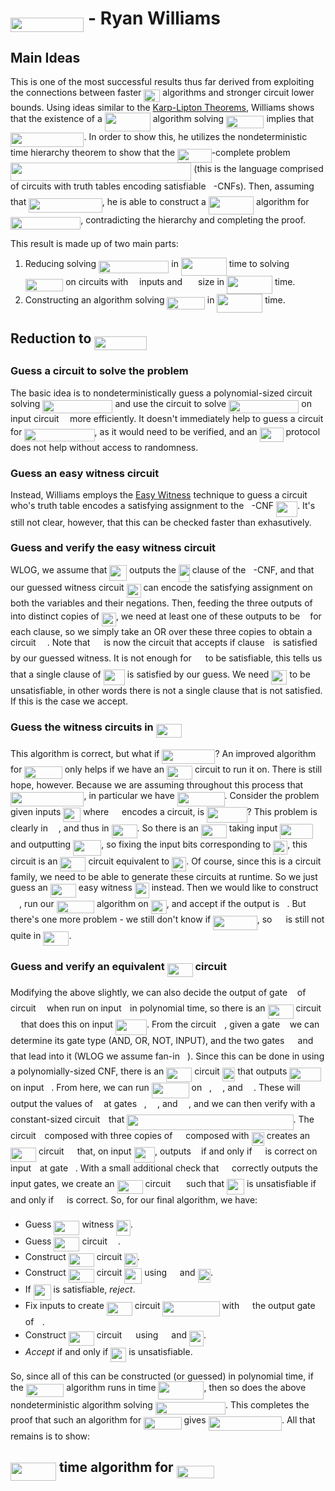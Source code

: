 # <img src="/notes/papers/tex/c464c32159fb6b1c835b3a18e61d617b.svg?invert_in_darkmode&sanitize=true" align="middle" width="117.41940374999999pt" height="22.831056599999986pt"/> - Ryan Williams

## Main Ideas

This is one of the most successful results thus far derived from exploiting the connections between faster <img src="/notes/papers/tex/95d4aeb7638140fd70ba48c1d0a76c2d.svg?invert_in_darkmode&sanitize=true" align="middle" width="25.890204449999988pt" height="20.09134050000002pt"/> algorithms and stronger circuit lower bounds.  Using ideas similar to the [Karp-Lipton Theorems](https://matthewkatzman.github.io/notes/background/karpLipton.html), Williams shows that the existence of a <img src="/notes/papers/tex/580d2dd5f5e10006692ef30c167f899b.svg?invert_in_darkmode&sanitize=true" align="middle" width="72.96195554999998pt" height="29.190975000000005pt"/> algorithm solving <img src="/notes/papers/tex/e7580cf94f7e56cdc50b4caab1ea57d6.svg?invert_in_darkmode&sanitize=true" align="middle" width="60.410476499999994pt" height="20.09134050000002pt"/> implies that <img src="/notes/papers/tex/c464c32159fb6b1c835b3a18e61d617b.svg?invert_in_darkmode&sanitize=true" align="middle" width="117.41940374999999pt" height="22.831056599999986pt"/>.  In order to show this, he utilizes the nondeterministic time hierarchy theorem to show that the <img src="/notes/papers/tex/3262497f78af8a499e76e85f7bdb9422.svg?invert_in_darkmode&sanitize=true" align="middle" width="54.42894764999999pt" height="22.55708729999998pt"/>-complete problem <img src="/notes/papers/tex/6bab82e097333608b39a4f0318a259f0.svg?invert_in_darkmode&sanitize=true" align="middle" width="289.35310305pt" height="29.190975000000005pt"/> (this is the language comprised of circuits with truth tables encoding satisfiable <img src="/notes/papers/tex/5dc642f297e291cfdde8982599601d7e.svg?invert_in_darkmode&sanitize=true" align="middle" width="8.219209349999991pt" height="21.18721440000001pt"/>-CNFs).  Then, assuming that <img src="/notes/papers/tex/94fdaf8e26e648fb2cf841509b689fa2.svg?invert_in_darkmode&sanitize=true" align="middle" width="117.41940374999999pt" height="22.55708729999998pt"/>, he is able to construct a <img src="/notes/papers/tex/e119a75a614a5a9010358e2c22694996.svg?invert_in_darkmode&sanitize=true" align="middle" width="72.2355678pt" height="28.92981300000002pt"/> algorithm for <img src="/notes/papers/tex/c9142515ff708cd84adf6c3fa602afce.svg?invert_in_darkmode&sanitize=true" align="middle" width="112.19088374999998pt" height="20.09134050000002pt"/>, contradicting the hierarchy and completing the proof.

This result is made up of two main parts:

1. Reducing solving <img src="/notes/papers/tex/c9142515ff708cd84adf6c3fa602afce.svg?invert_in_darkmode&sanitize=true" align="middle" width="112.19088374999998pt" height="20.09134050000002pt"/> in <img src="/notes/papers/tex/580d2dd5f5e10006692ef30c167f899b.svg?invert_in_darkmode&sanitize=true" align="middle" width="72.96195554999998pt" height="29.190975000000005pt"/> time to solving <img src="/notes/papers/tex/e7580cf94f7e56cdc50b4caab1ea57d6.svg?invert_in_darkmode&sanitize=true" align="middle" width="60.410476499999994pt" height="20.09134050000002pt"/> on circuits with <img src="/notes/papers/tex/55a049b8f161ae7cfeb0197d75aff967.svg?invert_in_darkmode&sanitize=true" align="middle" width="9.86687624999999pt" height="14.15524440000002pt"/> inputs and <img src="/notes/papers/tex/caffed0f63065b42501fe6d23e50bbf9.svg?invert_in_darkmode&sanitize=true" align="middle" width="17.132905349999987pt" height="27.91243950000002pt"/> size in <img src="/notes/papers/tex/580d2dd5f5e10006692ef30c167f899b.svg?invert_in_darkmode&sanitize=true" align="middle" width="72.96195554999998pt" height="29.190975000000005pt"/> time.
2. Constructing an algorithm solving <img src="/notes/papers/tex/e7580cf94f7e56cdc50b4caab1ea57d6.svg?invert_in_darkmode&sanitize=true" align="middle" width="60.410476499999994pt" height="20.09134050000002pt"/> in <img src="/notes/papers/tex/580d2dd5f5e10006692ef30c167f899b.svg?invert_in_darkmode&sanitize=true" align="middle" width="72.96195554999998pt" height="29.190975000000005pt"/> time.

## Reduction to <img src="/notes/papers/tex/a80f5ecaa8042cd91d0c3c3d8c2a99b0.svg?invert_in_darkmode&sanitize=true" align="middle" width="83.74385084999999pt" height="22.55708729999998pt"/>

### Guess a circuit to solve the problem

The basic idea is to nondeterministically guess a polynomial-sized circuit solving <img src="/notes/papers/tex/c9142515ff708cd84adf6c3fa602afce.svg?invert_in_darkmode&sanitize=true" align="middle" width="112.19088374999998pt" height="20.09134050000002pt"/> and use the circuit to solve <img src="/notes/papers/tex/c9142515ff708cd84adf6c3fa602afce.svg?invert_in_darkmode&sanitize=true" align="middle" width="112.19088374999998pt" height="20.09134050000002pt"/> on input circuit <img src="/notes/papers/tex/332cc365a4987aacce0ead01b8bdcc0b.svg?invert_in_darkmode&sanitize=true" align="middle" width="9.39498779999999pt" height="14.15524440000002pt"/> more efficiently.  It doesn't immediately help to guess a circuit for <img src="/notes/papers/tex/c9142515ff708cd84adf6c3fa602afce.svg?invert_in_darkmode&sanitize=true" align="middle" width="112.19088374999998pt" height="20.09134050000002pt"/>, as it would need to be verified, and an <img src="/notes/papers/tex/44ef1114da486eb37eea5ad4706dcb1a.svg?invert_in_darkmode&sanitize=true" align="middle" width="38.03635109999999pt" height="22.55708729999998pt"/> protocol does not help without access to randomness.

### Guess an easy witness circuit

Instead, Williams employs the [Easy Witness](https://matthewkatzman.github.io/notes/papers/easyWitness.html) technique to guess a circuit who's truth table encodes a satisfying assignment to the <img src="/notes/papers/tex/5dc642f297e291cfdde8982599601d7e.svg?invert_in_darkmode&sanitize=true" align="middle" width="8.219209349999991pt" height="21.18721440000001pt"/>-CNF <img src="/notes/papers/tex/083da1124b81d709f20f2575ae9138c3.svg?invert_in_darkmode&sanitize=true" align="middle" width="34.06973294999999pt" height="24.65753399999998pt"/>.  It's still not clear, however, that this can be checked faster than exhasutively.

### Guess and verify the easy witness circuit

WLOG, we assume that <img src="/notes/papers/tex/8d41ab09ae7be76584ba0a0206c3aaae.svg?invert_in_darkmode&sanitize=true" align="middle" width="27.843647699999988pt" height="24.65753399999998pt"/> outputs the <img src="/notes/papers/tex/2816079e0c533ee8a8148e5215141fe3.svg?invert_in_darkmode&sanitize=true" align="middle" width="18.06055514999999pt" height="27.91243950000002pt"/> clause of the <img src="/notes/papers/tex/5dc642f297e291cfdde8982599601d7e.svg?invert_in_darkmode&sanitize=true" align="middle" width="8.219209349999991pt" height="21.18721440000001pt"/>-CNF, and that our guessed witness circuit <img src="/notes/papers/tex/829155081bfc81fe0e227bcb9d85f0ec.svg?invert_in_darkmode&sanitize=true" align="middle" width="22.979505449999987pt" height="22.465723500000017pt"/> can encode the satisfying assignment on both the variables and their negations.  Then, feeding the three outputs of <img src="/notes/papers/tex/332cc365a4987aacce0ead01b8bdcc0b.svg?invert_in_darkmode&sanitize=true" align="middle" width="9.39498779999999pt" height="14.15524440000002pt"/> into distinct copies of <img src="/notes/papers/tex/829155081bfc81fe0e227bcb9d85f0ec.svg?invert_in_darkmode&sanitize=true" align="middle" width="22.979505449999987pt" height="22.465723500000017pt"/>, we need at least one of these outputs to be <img src="/notes/papers/tex/034d0a6be0424bffe9a6e7ac9236c0f5.svg?invert_in_darkmode&sanitize=true" align="middle" width="8.219209349999991pt" height="21.18721440000001pt"/> for each clause, so we simply take an OR over these three copies to obtain a circuit <img src="/notes/papers/tex/78ec2b7008296ce0561cf83393cb746d.svg?invert_in_darkmode&sanitize=true" align="middle" width="14.06623184999999pt" height="22.465723500000017pt"/>.  Note that <img src="/notes/papers/tex/78ec2b7008296ce0561cf83393cb746d.svg?invert_in_darkmode&sanitize=true" align="middle" width="14.06623184999999pt" height="22.465723500000017pt"/> is now the circuit that accepts if clause <img src="/notes/papers/tex/77a3b857d53fb44e33b53e4c8b68351a.svg?invert_in_darkmode&sanitize=true" align="middle" width="5.663225699999989pt" height="21.68300969999999pt"/> is satisfied by our guessed witness.  It is not enough for <img src="/notes/papers/tex/78ec2b7008296ce0561cf83393cb746d.svg?invert_in_darkmode&sanitize=true" align="middle" width="14.06623184999999pt" height="22.465723500000017pt"/> to be satisfiable, this tells us that a single clause of <img src="/notes/papers/tex/083da1124b81d709f20f2575ae9138c3.svg?invert_in_darkmode&sanitize=true" align="middle" width="34.06973294999999pt" height="24.65753399999998pt"/> is satisfied by our guess.  We need <img src="/notes/papers/tex/b87e77f2609be78cb2c53d79f3503c69.svg?invert_in_darkmode&sanitize=true" align="middle" width="25.02517214999999pt" height="22.465723500000017pt"/> to be unsatisfiable, in other words there is not a single clause that is not satisfied.  If this is the case we accept.

### Guess the witness circuits in <img src="/notes/papers/tex/28eff24ac0d17d1a919fe192b1b915f7.svg?invert_in_darkmode&sanitize=true" align="middle" width="41.072846099999985pt" height="22.55708729999998pt"/>

This algorithm is correct, but what if <img src="/notes/papers/tex/a17cf7a047e98b90d06031b49d9b3654.svg?invert_in_darkmode&sanitize=true" align="middle" width="84.96538379999998pt" height="22.831056599999986pt"/>?  An improved algorithm for <img src="/notes/papers/tex/e7580cf94f7e56cdc50b4caab1ea57d6.svg?invert_in_darkmode&sanitize=true" align="middle" width="60.410476499999994pt" height="20.09134050000002pt"/> only helps if we have an <img src="/notes/papers/tex/28eff24ac0d17d1a919fe192b1b915f7.svg?invert_in_darkmode&sanitize=true" align="middle" width="41.072846099999985pt" height="22.55708729999998pt"/> circuit to run it on.  There is still hope, however.  Because we are assuming throughout this process that <img src="/notes/papers/tex/94fdaf8e26e648fb2cf841509b689fa2.svg?invert_in_darkmode&sanitize=true" align="middle" width="117.41940374999999pt" height="22.55708729999998pt"/>, in particular we have <img src="/notes/papers/tex/ee60ed589a44cddcdae677571b9630b6.svg?invert_in_darkmode&sanitize=true" align="middle" width="75.91278089999999pt" height="22.55708729999998pt"/>.  Consider the problem given inputs <img src="/notes/papers/tex/916f0679823642ab7562419206bfad75.svg?invert_in_darkmode&sanitize=true" align="middle" width="27.966501749999992pt" height="22.465723500000017pt"/> where <img src="/notes/papers/tex/9b325b9e31e85137d1de765f43c0f8bc.svg?invert_in_darkmode&sanitize=true" align="middle" width="12.92464304999999pt" height="22.465723500000017pt"/> encodes a circuit, is <img src="/notes/papers/tex/f4272b724bec57f9e86ef14d41800725.svg?invert_in_darkmode&sanitize=true" align="middle" width="64.49611739999999pt" height="24.65753399999998pt"/>?  This problem is clearly in <img src="/notes/papers/tex/a4cf30090cf9c69b2183d5a7e2b9e77c.svg?invert_in_darkmode&sanitize=true" align="middle" width="12.92230829999999pt" height="22.55708729999998pt"/>, and thus in <img src="/notes/papers/tex/28eff24ac0d17d1a919fe192b1b915f7.svg?invert_in_darkmode&sanitize=true" align="middle" width="41.072846099999985pt" height="22.55708729999998pt"/>.  So there is an <img src="/notes/papers/tex/28eff24ac0d17d1a919fe192b1b915f7.svg?invert_in_darkmode&sanitize=true" align="middle" width="41.072846099999985pt" height="22.55708729999998pt"/> taking input <img src="/notes/papers/tex/d685be28f5dbcb008288cbc1f5d54d45.svg?invert_in_darkmode&sanitize=true" align="middle" width="52.54192019999999pt" height="24.65753399999998pt"/> and outputting <img src="/notes/papers/tex/9cfa87d83204231f2cfadae5dc6a7189.svg?invert_in_darkmode&sanitize=true" align="middle" width="45.236040299999985pt" height="24.65753399999998pt"/>, so fixing the input bits corresponding to <img src="/notes/papers/tex/829155081bfc81fe0e227bcb9d85f0ec.svg?invert_in_darkmode&sanitize=true" align="middle" width="22.979505449999987pt" height="22.465723500000017pt"/>, this circuit is an <img src="/notes/papers/tex/28eff24ac0d17d1a919fe192b1b915f7.svg?invert_in_darkmode&sanitize=true" align="middle" width="41.072846099999985pt" height="22.55708729999998pt"/> circuit equivalent to <img src="/notes/papers/tex/829155081bfc81fe0e227bcb9d85f0ec.svg?invert_in_darkmode&sanitize=true" align="middle" width="22.979505449999987pt" height="22.465723500000017pt"/>.  Of course, since this is a circuit family, we need to be able to generate these circuits at runtime.  So we just guess an <img src="/notes/papers/tex/28eff24ac0d17d1a919fe192b1b915f7.svg?invert_in_darkmode&sanitize=true" align="middle" width="41.072846099999985pt" height="22.55708729999998pt"/> easy witness <img src="/notes/papers/tex/55de7c977d70e96604c7d89b724a45b7.svg?invert_in_darkmode&sanitize=true" align="middle" width="22.979505449999987pt" height="24.7161288pt"/> instead.  Then we would like to construct <img src="/notes/papers/tex/78ec2b7008296ce0561cf83393cb746d.svg?invert_in_darkmode&sanitize=true" align="middle" width="14.06623184999999pt" height="22.465723500000017pt"/>, run our <img src="/notes/papers/tex/e7580cf94f7e56cdc50b4caab1ea57d6.svg?invert_in_darkmode&sanitize=true" align="middle" width="60.410476499999994pt" height="20.09134050000002pt"/> algorithm on <img src="/notes/papers/tex/b87e77f2609be78cb2c53d79f3503c69.svg?invert_in_darkmode&sanitize=true" align="middle" width="25.02517214999999pt" height="22.465723500000017pt"/>, and accept if the output is <img src="/notes/papers/tex/29632a9bf827ce0200454dd32fc3be82.svg?invert_in_darkmode&sanitize=true" align="middle" width="8.219209349999991pt" height="21.18721440000001pt"/>.  But there's one more problem - we still don't know if <img src="/notes/papers/tex/1a240769adc85674d782acc6491a3513.svg?invert_in_darkmode&sanitize=true" align="middle" width="70.55897144999999pt" height="22.55708729999998pt"/>, so <img src="/notes/papers/tex/78ec2b7008296ce0561cf83393cb746d.svg?invert_in_darkmode&sanitize=true" align="middle" width="14.06623184999999pt" height="22.465723500000017pt"/> is still not quite in <img src="/notes/papers/tex/28eff24ac0d17d1a919fe192b1b915f7.svg?invert_in_darkmode&sanitize=true" align="middle" width="41.072846099999985pt" height="22.55708729999998pt"/>.

### Guess and verify an equivalent <img src="/notes/papers/tex/28eff24ac0d17d1a919fe192b1b915f7.svg?invert_in_darkmode&sanitize=true" align="middle" width="41.072846099999985pt" height="22.55708729999998pt"/> circuit

Modifying the above slightly, we can also decide the output of gate <img src="/notes/papers/tex/36b5afebdba34564d884d347484ac0c7.svg?invert_in_darkmode&sanitize=true" align="middle" width="7.710416999999989pt" height="21.68300969999999pt"/> of circuit <img src="/notes/papers/tex/332cc365a4987aacce0ead01b8bdcc0b.svg?invert_in_darkmode&sanitize=true" align="middle" width="9.39498779999999pt" height="14.15524440000002pt"/> when run on input <img src="/notes/papers/tex/77a3b857d53fb44e33b53e4c8b68351a.svg?invert_in_darkmode&sanitize=true" align="middle" width="5.663225699999989pt" height="21.68300969999999pt"/> in polynomial time, so there is an <img src="/notes/papers/tex/28eff24ac0d17d1a919fe192b1b915f7.svg?invert_in_darkmode&sanitize=true" align="middle" width="41.072846099999985pt" height="22.55708729999998pt"/> circuit <img src="/notes/papers/tex/9b325b9e31e85137d1de765f43c0f8bc.svg?invert_in_darkmode&sanitize=true" align="middle" width="12.92464304999999pt" height="22.465723500000017pt"/> that does this on input <img src="/notes/papers/tex/6200347a9c5582b076159123cf7e83cb.svg?invert_in_darkmode&sanitize=true" align="middle" width="50.165831099999984pt" height="24.65753399999998pt"/>.  From the circuit <img src="/notes/papers/tex/332cc365a4987aacce0ead01b8bdcc0b.svg?invert_in_darkmode&sanitize=true" align="middle" width="9.39498779999999pt" height="14.15524440000002pt"/>, given a gate <img src="/notes/papers/tex/36b5afebdba34564d884d347484ac0c7.svg?invert_in_darkmode&sanitize=true" align="middle" width="7.710416999999989pt" height="21.68300969999999pt"/> we can determine its gate type (AND, OR, NOT, INPUT), and the two gates <img src="/notes/papers/tex/82b58c8d1599d08c33130ebcf4a2e7c8.svg?invert_in_darkmode&sanitize=true" align="middle" width="13.321977899999991pt" height="21.68300969999999pt"/> and <img src="/notes/papers/tex/981454b94267c6f3c7c16130c91dcac6.svg?invert_in_darkmode&sanitize=true" align="middle" width="13.321977899999991pt" height="21.68300969999999pt"/> that lead into it (WLOG we assume fan-in <img src="/notes/papers/tex/76c5792347bb90ef71cfbace628572cf.svg?invert_in_darkmode&sanitize=true" align="middle" width="8.219209349999991pt" height="21.18721440000001pt"/>).  Since this can be done in using a polynomially-sized CNF, there is an <img src="/notes/papers/tex/28eff24ac0d17d1a919fe192b1b915f7.svg?invert_in_darkmode&sanitize=true" align="middle" width="41.072846099999985pt" height="22.55708729999998pt"/> circuit <img src="/notes/papers/tex/3dd6c1a0a138e7b0c517ea2dc27c04aa.svg?invert_in_darkmode&sanitize=true" align="middle" width="20.37901634999999pt" height="22.465723500000017pt"/> that outputs <img src="/notes/papers/tex/d8fd565ded9585dd13b3f2206f32705d.svg?invert_in_darkmode&sanitize=true" align="middle" width="50.50799324999999pt" height="21.68300969999999pt"/> on input <img src="/notes/papers/tex/36b5afebdba34564d884d347484ac0c7.svg?invert_in_darkmode&sanitize=true" align="middle" width="7.710416999999989pt" height="21.68300969999999pt"/>.  From here, we can run <img src="/notes/papers/tex/b8bf9417178a721385d0e4524acf8700.svg?invert_in_darkmode&sanitize=true" align="middle" width="59.94627539999999pt" height="24.65753399999998pt"/> on <img src="/notes/papers/tex/36b5afebdba34564d884d347484ac0c7.svg?invert_in_darkmode&sanitize=true" align="middle" width="7.710416999999989pt" height="21.68300969999999pt"/>, <img src="/notes/papers/tex/82b58c8d1599d08c33130ebcf4a2e7c8.svg?invert_in_darkmode&sanitize=true" align="middle" width="13.321977899999991pt" height="21.68300969999999pt"/>, and <img src="/notes/papers/tex/981454b94267c6f3c7c16130c91dcac6.svg?invert_in_darkmode&sanitize=true" align="middle" width="13.321977899999991pt" height="21.68300969999999pt"/>.  These will output the values of <img src="/notes/papers/tex/332cc365a4987aacce0ead01b8bdcc0b.svg?invert_in_darkmode&sanitize=true" align="middle" width="9.39498779999999pt" height="14.15524440000002pt"/> at gates <img src="/notes/papers/tex/36b5afebdba34564d884d347484ac0c7.svg?invert_in_darkmode&sanitize=true" align="middle" width="7.710416999999989pt" height="21.68300969999999pt"/>, <img src="/notes/papers/tex/82b58c8d1599d08c33130ebcf4a2e7c8.svg?invert_in_darkmode&sanitize=true" align="middle" width="13.321977899999991pt" height="21.68300969999999pt"/>, and <img src="/notes/papers/tex/981454b94267c6f3c7c16130c91dcac6.svg?invert_in_darkmode&sanitize=true" align="middle" width="13.321977899999991pt" height="21.68300969999999pt"/>, and we can then verify with a constant-sized circuit <img src="/notes/papers/tex/4f4f4e395762a3af4575de74c019ebb5.svg?invert_in_darkmode&sanitize=true" align="middle" width="5.936097749999991pt" height="20.221802699999984pt"/> that <img src="/notes/papers/tex/4e9d08ae71ae59acb54e0d1c29f1d485.svg?invert_in_darkmode&sanitize=true" align="middle" width="266.275845pt" height="24.65753399999998pt"/>.  The circuit <img src="/notes/papers/tex/4f4f4e395762a3af4575de74c019ebb5.svg?invert_in_darkmode&sanitize=true" align="middle" width="5.936097749999991pt" height="20.221802699999984pt"/> composed with three copies of <img src="/notes/papers/tex/9b325b9e31e85137d1de765f43c0f8bc.svg?invert_in_darkmode&sanitize=true" align="middle" width="12.92464304999999pt" height="22.465723500000017pt"/> composed with <img src="/notes/papers/tex/3dd6c1a0a138e7b0c517ea2dc27c04aa.svg?invert_in_darkmode&sanitize=true" align="middle" width="20.37901634999999pt" height="22.465723500000017pt"/> creates an <img src="/notes/papers/tex/28eff24ac0d17d1a919fe192b1b915f7.svg?invert_in_darkmode&sanitize=true" align="middle" width="41.072846099999985pt" height="22.55708729999998pt"/> circuit <img src="/notes/papers/tex/84df98c65d88c6adf15d4645ffa25e47.svg?invert_in_darkmode&sanitize=true" align="middle" width="13.08219659999999pt" height="22.465723500000017pt"/> that, on input <img src="/notes/papers/tex/aa20264597f5a63b51587e0581c48f2c.svg?invert_in_darkmode&sanitize=true" align="middle" width="33.46496009999999pt" height="24.65753399999998pt"/>, outputs <img src="/notes/papers/tex/034d0a6be0424bffe9a6e7ac9236c0f5.svg?invert_in_darkmode&sanitize=true" align="middle" width="8.219209349999991pt" height="21.18721440000001pt"/> if and only if <img src="/notes/papers/tex/9b325b9e31e85137d1de765f43c0f8bc.svg?invert_in_darkmode&sanitize=true" align="middle" width="12.92464304999999pt" height="22.465723500000017pt"/> is correct on input <img src="/notes/papers/tex/77a3b857d53fb44e33b53e4c8b68351a.svg?invert_in_darkmode&sanitize=true" align="middle" width="5.663225699999989pt" height="21.68300969999999pt"/> at gate <img src="/notes/papers/tex/36b5afebdba34564d884d347484ac0c7.svg?invert_in_darkmode&sanitize=true" align="middle" width="7.710416999999989pt" height="21.68300969999999pt"/>.  With a small additional check that <img src="/notes/papers/tex/9b325b9e31e85137d1de765f43c0f8bc.svg?invert_in_darkmode&sanitize=true" align="middle" width="12.92464304999999pt" height="22.465723500000017pt"/> correctly outputs the input gates, we create an <img src="/notes/papers/tex/28eff24ac0d17d1a919fe192b1b915f7.svg?invert_in_darkmode&sanitize=true" align="middle" width="41.072846099999985pt" height="22.55708729999998pt"/> circuit <img src="/notes/papers/tex/7f081d1835e90a8884079517a9963dde.svg?invert_in_darkmode&sanitize=true" align="middle" width="16.87213934999999pt" height="24.7161288pt"/> such that <img src="/notes/papers/tex/ad4298abad6b90607defe7a428bba415.svg?invert_in_darkmode&sanitize=true" align="middle" width="27.83107964999999pt" height="24.7161288pt"/> is unsatisfiable if and only if <img src="/notes/papers/tex/9b325b9e31e85137d1de765f43c0f8bc.svg?invert_in_darkmode&sanitize=true" align="middle" width="12.92464304999999pt" height="22.465723500000017pt"/> is correct.  So, for our final algorithm, we have:

* Guess <img src="/notes/papers/tex/28eff24ac0d17d1a919fe192b1b915f7.svg?invert_in_darkmode&sanitize=true" align="middle" width="41.072846099999985pt" height="22.55708729999998pt"/> witness <img src="/notes/papers/tex/55de7c977d70e96604c7d89b724a45b7.svg?invert_in_darkmode&sanitize=true" align="middle" width="22.979505449999987pt" height="24.7161288pt"/>.
* Guess <img src="/notes/papers/tex/28eff24ac0d17d1a919fe192b1b915f7.svg?invert_in_darkmode&sanitize=true" align="middle" width="41.072846099999985pt" height="22.55708729999998pt"/> circuit <img src="/notes/papers/tex/9b325b9e31e85137d1de765f43c0f8bc.svg?invert_in_darkmode&sanitize=true" align="middle" width="12.92464304999999pt" height="22.465723500000017pt"/>.
* Construct <img src="/notes/papers/tex/28eff24ac0d17d1a919fe192b1b915f7.svg?invert_in_darkmode&sanitize=true" align="middle" width="41.072846099999985pt" height="22.55708729999998pt"/> circuit <img src="/notes/papers/tex/3dd6c1a0a138e7b0c517ea2dc27c04aa.svg?invert_in_darkmode&sanitize=true" align="middle" width="20.37901634999999pt" height="22.465723500000017pt"/>.
* Construct <img src="/notes/papers/tex/28eff24ac0d17d1a919fe192b1b915f7.svg?invert_in_darkmode&sanitize=true" align="middle" width="41.072846099999985pt" height="22.55708729999998pt"/> circuit <img src="/notes/papers/tex/ad4298abad6b90607defe7a428bba415.svg?invert_in_darkmode&sanitize=true" align="middle" width="27.83107964999999pt" height="24.7161288pt"/> using <img src="/notes/papers/tex/9b325b9e31e85137d1de765f43c0f8bc.svg?invert_in_darkmode&sanitize=true" align="middle" width="12.92464304999999pt" height="22.465723500000017pt"/> and <img src="/notes/papers/tex/3dd6c1a0a138e7b0c517ea2dc27c04aa.svg?invert_in_darkmode&sanitize=true" align="middle" width="20.37901634999999pt" height="22.465723500000017pt"/>.
* If <img src="/notes/papers/tex/ad4298abad6b90607defe7a428bba415.svg?invert_in_darkmode&sanitize=true" align="middle" width="27.83107964999999pt" height="24.7161288pt"/> is satisfiable, *reject*.
* Fix inputs to create <img src="/notes/papers/tex/28eff24ac0d17d1a919fe192b1b915f7.svg?invert_in_darkmode&sanitize=true" align="middle" width="41.072846099999985pt" height="22.55708729999998pt"/> circuit <img src="/notes/papers/tex/23cf0bdaec5f1835d3634e2964b11932.svg?invert_in_darkmode&sanitize=true" align="middle" width="91.07861729999999pt" height="24.7161288pt"/> with <img src="/notes/papers/tex/57b114de2466e9d3f996b2c31d5d4bb1.svg?invert_in_darkmode&sanitize=true" align="middle" width="12.97380149999999pt" height="21.68300969999999pt"/> the output gate of <img src="/notes/papers/tex/332cc365a4987aacce0ead01b8bdcc0b.svg?invert_in_darkmode&sanitize=true" align="middle" width="9.39498779999999pt" height="14.15524440000002pt"/>.
* Construct <img src="/notes/papers/tex/28eff24ac0d17d1a919fe192b1b915f7.svg?invert_in_darkmode&sanitize=true" align="middle" width="41.072846099999985pt" height="22.55708729999998pt"/> circuit <img src="/notes/papers/tex/78ec2b7008296ce0561cf83393cb746d.svg?invert_in_darkmode&sanitize=true" align="middle" width="14.06623184999999pt" height="22.465723500000017pt"/> using <img src="/notes/papers/tex/aca94dc4280088e4b15ee4be41751fd0.svg?invert_in_darkmode&sanitize=true" align="middle" width="13.18495034999999pt" height="24.7161288pt"/> and <img src="/notes/papers/tex/55de7c977d70e96604c7d89b724a45b7.svg?invert_in_darkmode&sanitize=true" align="middle" width="22.979505449999987pt" height="24.7161288pt"/>.
* *Accept* if and only if <img src="/notes/papers/tex/b87e77f2609be78cb2c53d79f3503c69.svg?invert_in_darkmode&sanitize=true" align="middle" width="25.02517214999999pt" height="22.465723500000017pt"/> is unsatisfiable.

So, since all of this can be constructed (or guessed) in polynomial time, if the <img src="/notes/papers/tex/e7580cf94f7e56cdc50b4caab1ea57d6.svg?invert_in_darkmode&sanitize=true" align="middle" width="60.410476499999994pt" height="20.09134050000002pt"/> algorithm runs in time <img src="/notes/papers/tex/580d2dd5f5e10006692ef30c167f899b.svg?invert_in_darkmode&sanitize=true" align="middle" width="72.96195554999998pt" height="29.190975000000005pt"/>, then so does the above nondeterministic algorithm solving <img src="/notes/papers/tex/c9142515ff708cd84adf6c3fa602afce.svg?invert_in_darkmode&sanitize=true" align="middle" width="112.19088374999998pt" height="20.09134050000002pt"/>.  This completes the proof that such an algorithm for <img src="/notes/papers/tex/e7580cf94f7e56cdc50b4caab1ea57d6.svg?invert_in_darkmode&sanitize=true" align="middle" width="60.410476499999994pt" height="20.09134050000002pt"/> gives <img src="/notes/papers/tex/c464c32159fb6b1c835b3a18e61d617b.svg?invert_in_darkmode&sanitize=true" align="middle" width="117.41940374999999pt" height="22.831056599999986pt"/>.  All that remains is to show:

## <img src="/notes/papers/tex/580d2dd5f5e10006692ef30c167f899b.svg?invert_in_darkmode&sanitize=true" align="middle" width="72.96195554999998pt" height="29.190975000000005pt"/> time algorithm for <img src="/notes/papers/tex/e7580cf94f7e56cdc50b4caab1ea57d6.svg?invert_in_darkmode&sanitize=true" align="middle" width="60.410476499999994pt" height="20.09134050000002pt"/>
